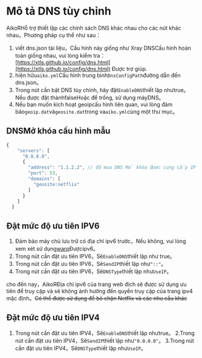 # Mô tả DNS tùy chỉnh

AikoRHỗ trợ thiết lập các chính sách DNS khác nhau cho các nút khác nhau，Phương pháp cụ thể như sau：

1. viết dns.json tài liệu，Cấu hình này giống như Xray DNSCấu hình hoàn toàn giống nhau, vui lòng kiểm tra：[https://xtls.github.io/config/dns.html](https://xtls.github.io/config/dns.html) Được trợ giúp.
2. hiện hữu`aiko.yml`Cấu hình trung bình`DnsConfigPath`đường dẫn đến dns.json。
3. Trong nút cần bật DNS tùy chỉnh, hãy đặt`EnableDNS`thiết lập nhưtrue。Nếu được đặt thànhfalseHoặc để trống, sử dụng máyDNS。
4. Nếu bạn muốn kích hoạt geoipcấu hình liên quan, vui lòng đảm bảo`geoip.dat`và`geosite.dat`trong va`aiko.yml`cùng một thư mục。

## DNSMở khóa cấu hình mẫu

```javascript
{
    "servers": [
      "8.8.8.8", 
      {
        "address": "1.1.2.2", // đã mua DNS Mở khóa được cung cấp IP
        "port": 53,
        "domains": [
          "geosite:netflix" 
        ]
      }
    ]
  }
```

## Đặt mức độ ưu tiên IPV6

1. Đảm bảo máy chủ lưu trữ có địa chỉ ipv6 trước，Nếu không, vui lòng xem xét sử dụng[warp](https://github.com/P3TERX/warp.sh)Đượcipv6。
2. Trong nút cần đặt ưu tiên IPV6，Sẽ`EnableDNS`thiết lập như true。
3. Trong nút cần đặt ưu tiên IPV6，Sẽ`SendIP`thiết lập như`"::"`。
4. Trong nút cần đặt ưu tiên IPV6，Sẽ`DNSType`thiết lập như`UseIP`。

cho đến nay，AikoRĐịa chỉ ipv6 của trang web đích sẽ được sử dụng ưu tiên để truy cập và sẽ không ảnh hưởng đến quyền truy cập của trang ipv4 mặc định。~~Có thể được sử dụng để bỏ chặn Netflix và các nhu cầu khác~~

## Đặt mức độ ưu tiên IPV4

1. Trong nút cần đặt ưu tiên IPV4，Sẽ`EnableDNS`thiết lập nhưtrue。
2.Trong nút cần đặt ưu tiên IPV4，Sẽ`SendIP`thiết lập như`"0.0.0.0"`。
3.Trong nút cần đặt ưu tiên IPV4，Sẽ`DNSType`thiết lập như`UseIP`。


